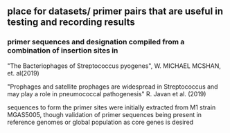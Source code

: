 ## place for datasets/ primer pairs that are useful in testing and recording results

### primer sequences and designation compiled from a combination of insertion sites in 
"The Bacteriophages of Streptococcus pyogenes", W. MICHAEL MCSHAN, et. al(2019)

"Prophages and satellite prophages are widespread in Streptococcus and may play a role in pneumococcal pathogenesis" R. Javan et al. (2019)

sequences to form the primer sites were initially extracted from M1 strain MGAS5005, though validation of primer sequences being present in reference genomes or global population as core genes is desired



